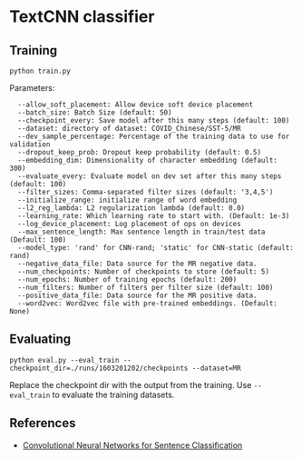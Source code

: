 # TextCNN classifier

## Training

```
python train.py
```
Parameters:
```
  --allow_soft_placement: Allow device soft device placement
  --batch_size: Batch Size (default: 50)
  --checkpoint_every: Save model after this many steps (default: 100)
  --dataset: directory of dataset: COVID_Chinese/SST-5/MR
  --dev_sample_percentage: Percentage of the training data to use for validation
  --dropout_keep_prob: Dropout keep probability (default: 0.5)
  --embedding_dim: Dimensionality of character embedding (default: 300)
  --evaluate_every: Evaluate model on dev set after this many steps (default: 100)
  --filter_sizes: Comma-separated filter sizes (default: '3,4,5')
  --initialize_range: initialize range of word embedding
  --l2_reg_lambda: L2 regularization lambda (default: 0.0)
  --learning_rate: Which learning rate to start with. (Default: 1e-3)
  --log_device_placement: Log placement of ops on devices
  --max_sentence_length: Max sentence length in train/test data (Default: 100)
  --model_type: 'rand' for CNN-rand; 'static' for CNN-static (default: rand)
  --negative_data_file: Data source for the MR negative data.
  --num_checkpoints: Number of checkpoints to store (default: 5)
  --num_epochs: Number of training epochs (default: 200)
  --num_filters: Number of filters per filter size (default: 100)
  --positive_data_file: Data source for the MR positive data.
  --word2vec: Word2vec file with pre-trained embeddings. (Default: None)

```


## Evaluating

```
python eval.py --eval_train --checkpoint_dir=./runs/1603201202/checkpoints --dataset=MR
```

Replace the checkpoint dir with the output from the training. Use `--eval_train` to evaluate the training datasets.


## References

- [Convolutional Neural Networks for Sentence Classification](http://arxiv.org/abs/1408.5882)

